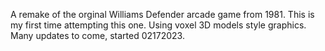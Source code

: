 A remake of the orginal Williams Defender arcade game from 1981. This is my first time attempting this one.
Using voxel 3D models style graphics.
Many updates to come, started 02172023.
